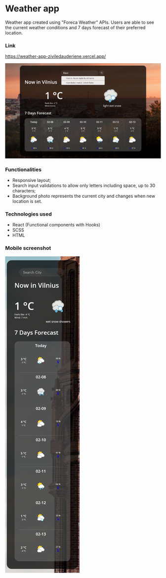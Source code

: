 # Weather app

Weather app created using "Foreca Weather" APIs. Users are able to see the current weather conditions and 7 days forecast of their preferred location.

### Link
https://weather-app-ziviledauderiene.vercel.app/

![](https://github.com/ziviledauderiene/weather-app/blob/master/screenshot.png)

### Functionalities
- Responsive layout;
- Search input validations to allow only letters including space, up to 30
characters;
- Background photo represents the current city and changes when new location is set.

### Technologies used
- React (Functional components with Hooks)
- SCSS
- HTML

### Mobile screenshot

![](https://github.com/ziviledauderiene/weather-app/blob/master/mobile-screenshot.png)

